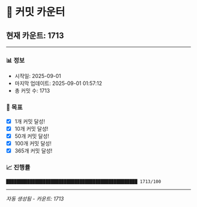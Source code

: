 # 🔢 커밋 카운터

## 현재 카운트: 1713

---

### 📊 정보
- 시작일: 2025-09-01
- 마지막 업데이트: 2025-09-01 01:57:12
- 총 커밋 수: 1713

### 🎯 목표
- [x] 1개 커밋 달성!
- [x] 10개 커밋 달성!
- [x] 50개 커밋 달성!
- [x] 100개 커밋 달성!
- [x] 365개 커밋 달성!

### 📈 진행률
```
██████████████████████████████████████████████████ 1713/100
```

---
*자동 생성됨 - 카운트: 1713*
